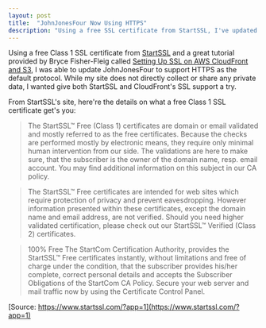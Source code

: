 ```yaml
---
layout: post
title:  "JohnJonesFour Now Using HTTPS"
description: "Using a free SSL certificate from StartSSL, I've updated this site to default to HTTPS."
---
```


Using a free Class 1 SSL certificate from [StartSSL](https://www.startssl.com/) and a great tutorial provided by Bryce Fisher-Fleig called [Setting Up SSL on AWS CloudFront and S3](https://bryce.fisher-fleig.org/blog/setting-up-ssl-on-aws-cloudfront-and-s3/), I was able to update JohnJonesFour to support HTTPS as the default protocol. While my site does not directly collect or share any private data, I wanted give both StartSSL and CloudFront's SSL support a try.

From StartSSL's site, here're the details on what a free Class 1 SSL certificate get's you:

> The StartSSL™ Free (Class 1) certificates are domain or email validated and mostly referred to as the free certificates. Because the checks are performed mostly by electronic means, they require only minimal human intervention from our side. The validations are here to make sure, that the subscriber is the owner of the domain name, resp. email account. You may find additional information on this subject in our CA policy. 

> The StartSSL™ Free certificates are intended for web sites which require protection of privacy and prevent eavesdropping. However information presented within these certificates, except the domain name and email address, are not verified. Should you need higher validated certification, please check out our StartSSL™ Verified (Class 2) certificates. 

> 100% Free The StartCom Certification Authority, provides the StartSSL™ Free certificates instantly, without limitations and free of charge under the condition, that the subscriber provides his/her complete, correct personal details and accepts the Subscriber Obligations of the StartCom CA Policy. Secure your web server and mail traffic now by using the Certificate Control Panel.

[Source: https://www.startssl.com/?app=1](https://www.startssl.com/?app=1)